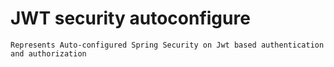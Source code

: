 # JWT security autoconfigure


    Represents Auto-configured Spring Security on Jwt based authentication and authorization